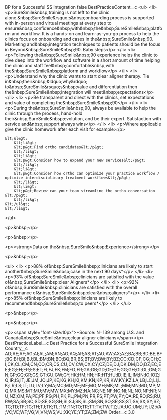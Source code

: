 <?xml version="1.0" encoding="UTF-8"?>
<CustomMetadata xmlns="http://soap.sforce.com/2006/04/metadata" xmlns:xsi="http://www.w3.org/2001/XMLSchema-instance" xmlns:xsd="http://www.w3.org/2001/XMLSchema">
    <label>BP for a Successful SS Integration</label>
    <protected>false</protected>
    <values>
        <field>BestPracticeContent__c</field>
        <value xsi:type="xsd:string">&lt;ul&gt;
	&lt;li&gt;
	&lt;p&gt;SureSmile&amp;nbsp;training is not left to the clinic alone.&amp;nbsp;SureSmile&amp;rsquo;s&amp;nbsp;onboarding process is supported with in-person and virtual meetings at every step to ensure&amp;nbsp;confidence&amp;nbsp;with&amp;nbsp;the&amp;nbsp;SureSmile&amp;nbsp;platform and workflow. It is a hands-on and learn-as-you-go process to help the clinics focus on onboarding and cases in the&amp;nbsp;SureSmile&amp;nbsp;90. Marketing and&amp;nbsp;integration techniques to patients should be the focus in Beyond&amp;nbsp;SureSmile&amp;nbsp;90. Baby steps​&lt;/p&gt;
	&lt;/li&gt;
	&lt;li&gt;
	&lt;p&gt;Following the&amp;nbsp;SureSmile&amp;nbsp;90 experience helps the clinic to dive deep into the workflow and software in a short amount of time helping the clinic and staff feel&amp;nbsp;comfortable&amp;nbsp;with the&amp;nbsp;SureSmile&amp;nbsp;platform and workflow​&lt;/p&gt;
	&lt;/li&gt;
	&lt;li&gt;
	&lt;p&gt;Understand why the clinic wants to start clear aligner therapy. Tie in&amp;nbsp;their&amp;nbsp;&amp;ldquo;why&amp;rdquo; to&amp;nbsp;SureSmile&amp;rsquo;s&amp;nbsp;value and differentiation then the&amp;nbsp;SureSmile&amp;nbsp;integration will meet&amp;nbsp;expectations​&lt;/p&gt;
	&lt;/li&gt;
	&lt;li&gt;
	&lt;p&gt;Be transparent and direct with the clinics, set expectations and value of completing the&amp;nbsp;SureSmile&amp;nbsp;90​&lt;/p&gt;
	&lt;/li&gt;
	&lt;li&gt;
	&lt;p&gt;During the&amp;nbsp;SureSmile&amp;nbsp;90, always be available to help the clinic through the process, hand-hold their&amp;nbsp;SureSmile&amp;nbsp;evolution, and be their expert. Satisfaction with service and&amp;nbsp;support always wins​&lt;/p&gt;
	&lt;/li&gt;
	&lt;li&gt;
	&lt;p&gt;Where applicable give the clinic homework after each visit for example:​&lt;/p&gt;

	&lt;ul&gt;
		&lt;li&gt;
		&lt;p&gt;Find ortho candidates​&lt;/p&gt;
		&lt;/li&gt;
		&lt;li&gt;
		&lt;p&gt;Consider how to expand your new services​&lt;/p&gt;
		&lt;/li&gt;
		&lt;li&gt;
		&lt;p&gt;Consider how ortho can optimize your practice workflow / optimize interdisciplinary treatment workflows​&lt;/p&gt;
		&lt;/li&gt;
		&lt;li&gt;
		&lt;p&gt;Review can your team streamline the ortho conversation​&lt;/p&gt;
		&lt;/li&gt;
	&lt;/ul&gt;
	&lt;/li&gt;
&lt;/ul&gt;

&lt;p&gt;&amp;nbsp;​&lt;/p&gt;

&lt;p&gt;&amp;nbsp;&lt;/p&gt;

&lt;p&gt;&lt;strong&gt;Data on the&amp;nbsp;SureSmile&amp;nbsp;Experience​&lt;/strong&gt;&lt;/p&gt;

&lt;p&gt;&amp;nbsp;&lt;/p&gt;

&lt;ul&gt;
	&lt;li&gt;
	&lt;p&gt;88% of&amp;nbsp;SureSmile&amp;nbsp;clinicians are likely to start another&amp;nbsp;SureSmile&amp;nbsp;case in the next 90 days*​&lt;/p&gt;
	&lt;/li&gt;
	&lt;li&gt;
	&lt;p&gt;93% of&amp;nbsp;SureSmile&amp;nbsp;clinicians are satisfied with the value of&amp;nbsp;SureSmile&amp;nbsp;clear Aligners*​&lt;/p&gt;
	&lt;/li&gt;
	&lt;li&gt;
	&lt;p&gt;92% of&amp;nbsp;SureSmile&amp;nbsp;clinicians are satisfied with the overall performance of&amp;nbsp;SureSmile&amp;nbsp;clear&amp;nbsp;aligners*​&lt;/p&gt;
	&lt;/li&gt;
	&lt;li&gt;
	&lt;p&gt;85% of&amp;nbsp;SureSmile&amp;nbsp;clinicians are likely to recommend&amp;nbsp;SureSmile&amp;nbsp;to peers*​&lt;/p&gt;
	&lt;/li&gt;
&lt;/ul&gt;

&lt;p&gt;&amp;nbsp;&lt;/p&gt;

&lt;p&gt;&amp;nbsp;&lt;/p&gt;

&lt;p&gt;&lt;span style=&quot;font-size:10px&quot;&gt;*Source: N=139 among U.S. and Canada&amp;nbsp;SureSmile&amp;nbsp;clear aligner clinicians​&lt;/span&gt;&lt;/p&gt;</value>
    </values>
    <values>
        <field>BestPracticeLabel__c</field>
        <value xsi:type="xsd:string">Best Practice for a Successful SureSmile Integration</value>
    </values>
    <values>
        <field>Country__c</field>
        <value xsi:type="xsd:string">AD;AE;AF;AG;AI;AL;AM;AN;AO;AQ;AR;AS;AT;AU;AW;AX;AZ;BA;BB;BD;BE;BF;BG;BH;BI;BJ;BL;BM;BN;BO;BQ;BR;BS;BT;BV;BW;BY;BZ;CC;CD;CF;CG;CH;CI;CK;CL;CM;CN;CO;CR;CS;CU;CV;CW;CX;CY;CZ;DE;DJ;DK;DM;DO;DZ;EC;EE;EG;EH;ER;ES;ET;FI;FJ;FK;FM;FO;FR;GA;GB;GD;GE;GF;GG;GH;GI;GL;GM;GN;GP;GQ;GR;GS;GT;GU;GW;GY;HK;HM;HN;HR;HT;HU;ID;IE;IL;IM;IN;IO;IOZ;IQ;IR;IS;IT;JE;JM;JO;JP;KE;KG;KH;KI;KM;KN;KP;KR;KW;KY;KZ;LA;LB;LC;LI;LK;LR;LS;LT;LU;LV;LY;MA;MC;MD;ME;MF;MG;MH;MK;ML;MM;MN;MO;MP;MQ;MR;MS;MT;MU;MV;MW;MX;MY;MZ;NA;NC;NE;NF;NG;NI;NL;NO;NP;NR;NU;NZ;OM;PA;PE;PF;PG;PH;PK;PL;PM;PN;PR;PS;PT;PW;PY;QA;RE;RO;RS;RU;RW;SA;SB;SC;SD;SE;SG;SH;SI;SJ;SK;SL;SM;SN;SO;SR;SS;ST;SV;SX;SY;SZ;TC;TD;TF;TG;TH;TJ;TK;TL;TM;TN;TO;TR;TT;TV;TW;TZ;UA;UG;UM;UY;UZ;VA;VC;VE;WF;VG;VI;VN;WS;VU;XK;YE;YT;ZA;ZM;ZW</value>
    </values>
    <values>
        <field>Order__c</field>
        <value xsi:type="xsd:double">3.0</value>
    </values>
</CustomMetadata>

